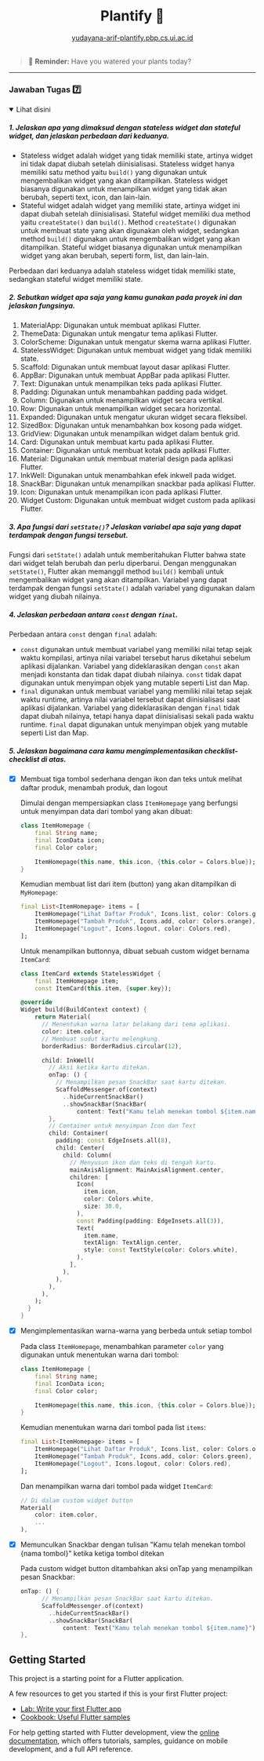 # <center>Plantify :deciduous_tree:</center>

<center>
    <a href="http://yudayana-arif-plantify.pbp.cs.ui.ac.id/" target="_blank">
        yudayana-arif-plantify.pbp.cs.ui.ac.id
    </a>
    <br>
</center>
<br>

> :sunflower: **Reminder:** Have you watered your plants today?

---

### Jawaban Tugas :seven:

<details open>
    <summary>Lihat disini</summary>

##### 1. Jelaskan apa yang dimaksud dengan stateless widget dan stateful widget, dan jelaskan perbedaan dari keduanya.

- Stateless widget adalah widget yang tidak memiliki state, artinya widget ini tidak dapat diubah setelah diinisialisasi. Stateless widget hanya memiliki satu method yaitu `build()` yang digunakan untuk mengembalikan widget yang akan ditampilkan. Stateless widget biasanya digunakan untuk menampilkan widget yang tidak akan berubah, seperti text, icon, dan lain-lain.
- Stateful widget adalah widget yang memiliki state, artinya widget ini dapat diubah setelah diinisialisasi. Stateful widget memiliki dua method yaitu `createState()` dan `build()`. Method `createState()` digunakan untuk membuat state yang akan digunakan oleh widget, sedangkan method `build()` digunakan untuk mengembalikan widget yang akan ditampilkan. Stateful widget biasanya digunakan untuk menampilkan widget yang akan berubah, seperti form, list, dan lain-lain.

Perbedaan dari keduanya adalah stateless widget tidak memiliki state, sedangkan stateful widget memiliki state.

##### 2. Sebutkan widget apa saja yang kamu gunakan pada proyek ini dan jelaskan fungsinya.

1. MaterialApp: Digunakan untuk membuat aplikasi Flutter.
2. ThemeData: Digunakan untuk mengatur tema aplikasi Flutter.
3. ColorScheme: Digunakan untuk mengatur skema warna aplikasi Flutter.
4. StatelessWidget: Digunakan untuk membuat widget yang tidak memiliki state.
5. Scaffold: Digunakan untuk membuat layout dasar aplikasi Flutter.
6. AppBar: Digunakan untuk membuat AppBar pada aplikasi Flutter.
7. Text: Digunakan untuk menampilkan teks pada aplikasi Flutter.
8. Padding: Digunakan untuk menambahkan padding pada widget.
9. Column: Digunakan untuk menampilkan widget secara vertikal.
10. Row: Digunakan untuk menampilkan widget secara horizontal.
11. Expanded: Digunakan untuk mengatur ukuran widget secara fleksibel.
12. SizedBox: Digunakan untuk menambahkan box kosong pada widget.
13. GridView: Digunakan untuk menampilkan widget dalam bentuk grid.
14. Card: Digunakan untuk membuat kartu pada aplikasi Flutter.
15. Container: Digunakan untuk membuat kotak pada aplikasi Flutter.
16. Material: Digunakan untuk membuat material design pada aplikasi Flutter.
17. InkWell: Digunakan untuk menambahkan efek inkwell pada widget.
18. SnackBar: Digunakan untuk menampilkan snackbar pada aplikasi Flutter.
19. Icon: Digunakan untuk menampilkan icon pada aplikasi Flutter.
20. Widget Custom: Digunakan untuk membuat widget custom pada aplikasi Flutter.

##### 3. Apa fungsi dari `setState()`? Jelaskan variabel apa saja yang dapat terdampak dengan fungsi tersebut.

Fungsi dari `setState()` adalah untuk memberitahukan Flutter bahwa state dari widget telah berubah dan perlu diperbarui. Dengan menggunakan `setState()`, Flutter akan memanggil method `build()` kembali untuk mengembalikan widget yang akan ditampilkan. Variabel yang dapat terdampak dengan fungsi `setState()` adalah variabel yang digunakan dalam widget yang diubah nilainya.

##### 4. Jelaskan perbedaan antara `const` dengan `final`.

Perbedaan antara `const` dengan `final` adalah:

- `const` digunakan untuk membuat variabel yang memiliki nilai tetap sejak waktu kompilasi, artinya nilai variabel tersebut harus diketahui sebelum aplikasi dijalankan. Variabel yang dideklarasikan dengan `const` akan menjadi konstanta dan tidak dapat diubah nilainya. `const` tidak dapat digunakan untuk menyimpan objek yang mutable seperti List dan Map.
- `final` digunakan untuk membuat variabel yang memiliki nilai tetap sejak waktu runtime, artinya nilai variabel tersebut dapat diinisialisasi saat aplikasi dijalankan. Variabel yang dideklarasikan dengan `final` tidak dapat diubah nilainya, tetapi hanya dapat diinisialisasi sekali pada waktu runtime. `final` dapat digunakan untuk menyimpan objek yang mutable seperti List dan Map.

##### 5. Jelaskan bagaimana cara kamu mengimplementasikan checklist-checklist di atas.

- [x] Membuat tiga tombol sederhana dengan ikon dan teks untuk melihat daftar produk, menambah produk, dan logout

  Dimulai dengan mempersiapkan class `ItemHomepage` yang berfungsi untuk menyimpan data dari tombol yang akan dibuat:

  ```dart
  class ItemHomepage {
      final String name;
      final IconData icon;
      final Color color;

      ItemHomepage(this.name, this.icon, {this.color = Colors.blue});
  }
  ```

  Kemudian membuat list dari item (button) yang akan ditampilkan di `MyHomepage`:

  ```dart
  final List<ItemHomepage> items = [
      ItemHomepage("Lihat Daftar Produk", Icons.list, color: Colors.green),
      ItemHomepage("Tambah Produk", Icons.add, color: Colors.orange),
      ItemHomepage("Logout", Icons.logout, color: Colors.red),
  ];
  ```

  Untuk menampilkan buttonnya, dibuat sebuah custom widget bernama `ItemCard`:

  ```dart
  class ItemCard extends StatelessWidget {
      final ItemHomepage item;
      const ItemCard(this.item, {super.key});

  @override
  Widget build(BuildContext context) {
      return Material(
        // Menentukan warna latar belakang dari tema aplikasi.
        color: item.color,
        // Membuat sudut kartu melengkung.
        borderRadius: BorderRadius.circular(12),

        child: InkWell(
          // Aksi ketika kartu ditekan.
          onTap: () {
            // Menampilkan pesan SnackBar saat kartu ditekan.
            ScaffoldMessenger.of(context)
              ..hideCurrentSnackBar()
              ..showSnackBar(SnackBar(
                  content: Text("Kamu telah menekan tombol ${item.name}")));
          },
          // Container untuk menyimpan Icon dan Text
          child: Container(
            padding: const EdgeInsets.all(8),
            child: Center(
              child: Column(
                // Menyusun ikon dan teks di tengah kartu.
                mainAxisAlignment: MainAxisAlignment.center,
                children: [
                  Icon(
                    item.icon,
                    color: Colors.white,
                    size: 30.0,
                  ),
                  const Padding(padding: EdgeInsets.all(3)),
                  Text(
                    item.name,
                    textAlign: TextAlign.center,
                    style: const TextStyle(color: Colors.white),
                  ),
                ],
              ),
            ),
          ),
        ),
      );
    }
  }
  ```

- [x] Mengimplementasikan warna-warna yang berbeda untuk setiap tombol

  Pada class `ItemHomepage`, menambahkan parameter `color` yang digunakan untuk menentukan warna dari tombol:

  ```dart
  class ItemHomepage {
      final String name;
      final IconData icon;
      final Color color;

      ItemHomepage(this.name, this.icon, {this.color = Colors.blue});
  }
  ```

  Kemudian menentukan warna dari tombol pada list `items`:

  ```dart
  final List<ItemHomepage> items = [
      ItemHomepage("Lihat Daftar Produk", Icons.list, color: Colors.orange),
      ItemHomepage("Tambah Produk", Icons.add, color: Colors.green),
      ItemHomepage("Logout", Icons.logout, color: Colors.red),
  ];
  ```

  Dan menampilkan warna dari tombol pada widget `ItemCard`:

  ```dart
  // Di dalam custom widget button
  Material(
      color: item.color,
      ...
  ),
  ```

- [x] Memunculkan Snackbar dengan tulisan "Kamu telah menekan tombol {nama tombol}" ketika ketiga tombol ditekan

  Pada custom widget button ditambahkan aksi onTap yang menampilkan pesan Snackbar:

  ```dart
  onTap: () {
        // Menampilkan pesan SnackBar saat kartu ditekan.
        ScaffoldMessenger.of(context)
          ..hideCurrentSnackBar()
          ..showSnackBar(SnackBar(
              content: Text("Kamu telah menekan tombol ${item.name}")));
  },
  ```

</details>

## Getting Started

This project is a starting point for a Flutter application.

A few resources to get you started if this is your first Flutter project:

- [Lab: Write your first Flutter app](https://docs.flutter.dev/get-started/codelab)
- [Cookbook: Useful Flutter samples](https://docs.flutter.dev/cookbook)

For help getting started with Flutter development, view the
[online documentation](https://docs.flutter.dev/), which offers tutorials,
samples, guidance on mobile development, and a full API reference.
